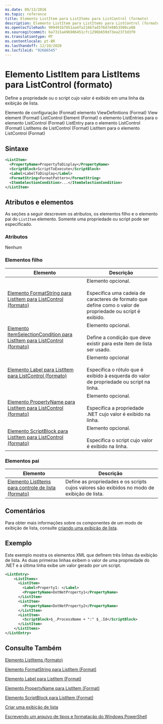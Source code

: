 ```yaml
---
ms.date: 09/13/2016
ms.topic: reference
title: Elemento ListItem para ListItems para ListControl (formato)
description: Elemento ListItem para ListItems para ListControl (formato)
ms.openlocfilehash: 999491b7851aa4fa21667ad376d7e9853500ca08
ms.sourcegitcommit: ba7315a496986451cfc1296b659d73ea2373d3f0
ms.translationtype: MT
ms.contentlocale: pt-BR
ms.lasthandoff: 12/10/2020
ms.locfileid: "92666545"
---
```

# <a name="listitem-element-for-listitems-for-listcontrol-format"></a>Elemento ListItem para ListItems para ListControl (formato)

Define a propriedade ou o script cujo valor é exibido em uma linha da exibição de lista.

Elemento de configuração (Format) elemento ViewDefinitions (Format) View element (Format) ListControl Element (Format) o elemento ListEntries para o elemento ListControl (Format) ListEntry para o elemento ListControl (Format) ListItems de ListControl (Format) ListItem para o elemento ListControl (Format)

## <a name="syntax"></a>Sintaxe

```xml
<ListItem>
  <PropertyName>PropertyToDisplay</PropertyName>
  <ScriptBlock>ScriptToExecute</ScriptBlock>
  <Label>LabelToDisplay</Label>
  <FormatString>FormatPattern</FormatString>
  <ItemSelectionCondition>...</ItemSelectionCondition>
</ListItem>
```

## <a name="attributes-and-elements"></a>Atributos e elementos

As seções a seguir descrevem os atributos, os elementos filho e o elemento pai do `ListItem` elemento. Somente uma propriedade ou script pode ser especificado.

### <a name="attributes"></a>Atributos

Nenhum

### <a name="child-elements"></a>Elementos filho

|Elemento|Descrição|
|-------------|-----------------|
|[Elemento FormatString para ListItem para ListControl (formato)](./formatstring-element-for-listitem-for-listcontrol-format.md)|Elemento opcional.<br /><br /> Especifica uma cadeia de caracteres de formato que define como o valor de propriedade ou script é exibido.|
|[Elemento ItemSelectionCondition para ListItem para ListControl (formato)](./itemselectioncondition-element-for-listitem-for-listcontrol-format.md)|Elemento opcional.<br /><br /> Define a condição que deve existir para este item de lista ser usado.|
|[Elemento Label para ListItem para ListControl (formato)](./label-element-for-listitem-for-listcontrol-format.md)|Elemento opcional<br /><br /> Especifica o rótulo que é exibido à esquerda do valor de propriedade ou script na linha.|
|[Elemento PropertyName para ListItem para ListControl (formato)](./propertyname-element-for-listitem-for-listcontrol-format.md)|Elemento opcional.<br /><br /> Especifica a propriedade .NET cujo valor é exibido na linha.|
|[Elemento ScriptBlock para ListItem para ListControl (formato)](./scriptblock-element-for-listitem-for-listcontrol-format.md)|Elemento opcional.<br /><br /> Especifica o script cujo valor é exibido na linha.|

### <a name="parent-elements"></a>Elementos pai

|Elemento|Descrição|
|-------------|-----------------|
|[Elemento ListItems para controle de lista (formato)](./listitems-element-for-listentry-for-listcontrol-format.md)|Define as propriedades e os scripts cujos valores são exibidos no modo de exibição de lista.|

## <a name="remarks"></a>Comentários

Para obter mais informações sobre os componentes de um modo de exibição de lista, consulte [criando uma exibição de lista](./creating-a-list-view.md).

## <a name="example"></a>Exemplo

Este exemplo mostra os elementos XML que definem três linhas da exibição de lista. As duas primeiras linhas exibem o valor de uma propriedade do .NET e a última linha exibe um valor gerado por um script.

```xml
<ListEntry>
    <ListItems>
      <ListItem>
        <Label>Property1: </Label>
        <PropertyName>DotNetProperty1</PropertyName>
      </ListItem>
      <ListItem>
        <PropertyName>DotNetProperty2</PropertyName>
      </ListItem>
      <ListItem>
        <ScriptBlock>$_.ProcessName + ":" $_.Id</ScriptBlock>
      </ListItem>
    </ListItems>
</ListEntry>

```

## <a name="see-also"></a>Consulte Também

[Elemento ListItems (formato)](./listitems-element-for-listentry-for-listcontrol-format.md)

[Elemento FormatString para ListItem (Format)](./formatstring-element-for-listitem-for-listcontrol-format.md)

[Elemento Label para ListItem (Format)](./label-element-for-listitem-for-listcontrol-format.md)

[Elemento PropertyName para ListItem (Format)](./propertyname-element-for-listitem-for-listcontrol-format.md)

[Elemento ScriptBlock para ListItem (Format)](./scriptblock-element-for-listitem-for-listcontrol-format.md)

[Criar uma exibição de lista](./creating-a-list-view.md)

[Escrevendo um arquivo de tipos e formatação do Windows PowerShell](./writing-a-powershell-formatting-file.md)
